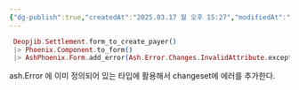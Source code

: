```yaml
---
{"dg-publish":true,"createdAt":"2025.03.17 월 오후 15:27","modifiedAt":"2025.03.18 화 오후 17:33","tags":["error","elixir","ash","form"],"permalink":"/임시/2025.03.17_15-27 ash form에서의 임시 추가 에러/","dgPassFrontmatter":true}
---
```



```elixir
 Deopjib.Settlement.form_to_create_payer() 
 |> Phoenix.Component.to_form() 
 |> AshPhoenix.Form.add_error(Ash.Error.Changes.InvalidAttribute.exception(message: "이미 추가된 이름이야", field: :name))
```

ash.Error 에 이미 정의되어 있는 타입에 활용해서 changeset에 에러를 추가한다.
